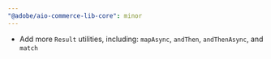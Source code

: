 ```yaml
---
"@adobe/aio-commerce-lib-core": minor
---
```


- Add more `Result` utilities, including: `mapAsync`, `andThen`, `andThenAsync`, and `match`
